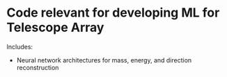 # Code relevant for developing ML for Telescope Array

Includes:
- Neural network architectures for mass, energy, and direction reconstruction